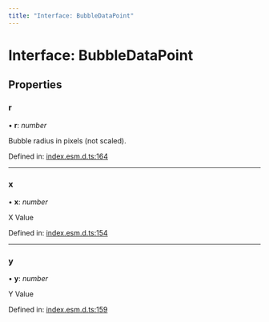```yaml
---
title: "Interface: BubbleDataPoint"
---
```


# Interface: BubbleDataPoint

## Properties

### r

• **r**: *number*

Bubble radius in pixels (not scaled).

Defined in: [index.esm.d.ts:164](https://github.com/chartjs/Chart.js/blob/b319f2cf/types/index.esm.d.ts#L164)

___

### x

• **x**: *number*

X Value

Defined in: [index.esm.d.ts:154](https://github.com/chartjs/Chart.js/blob/b319f2cf/types/index.esm.d.ts#L154)

___

### y

• **y**: *number*

Y Value

Defined in: [index.esm.d.ts:159](https://github.com/chartjs/Chart.js/blob/b319f2cf/types/index.esm.d.ts#L159)
